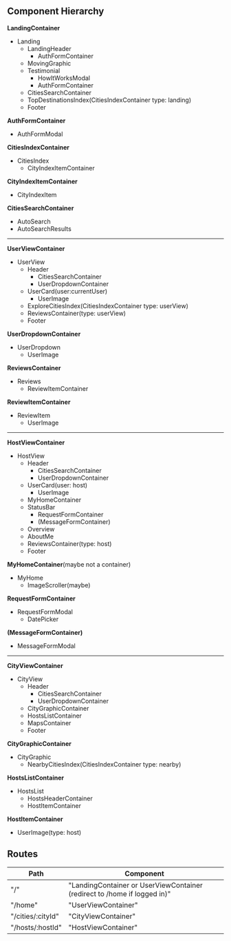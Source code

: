 ## Component Hierarchy


**LandingContainer**
  - Landing
    + LandingHeader
      - AuthFormContainer
    + MovingGraphic
    + Testimonial
      - HowItWorksModal
      - AuthFormContainer
    + CitiesSearchContainer
    + TopDestinationsIndex(CitiesIndexContainer type: landing)
    + Footer

**AuthFormContainer**
  - AuthFormModal

**CitiesIndexContainer**
  - CitiesIndex
    + CityIndexItemContainer

**CityIndexItemContainer**
  - CityIndexItem

**CitiesSearchContainer**
  - AutoSearch
  - AutoSearchResults

____________

**UserViewContainer**
  - UserView
    + Header
      - CitiesSearchContainer
      - UserDropdownContainer
    + UserCard(user:currentUser)
      - UserImage
    + ExploreCitiesIndex(CitiesIndexContainer type: userView)
    + ReviewsContainer(type: userView)
    + Footer

**UserDropdownContainer**
  - UserDropdown
    + UserImage

**ReviewsContainer**
  - Reviews
    + ReviewItemContainer

**ReviewItemContainer**
  - ReviewItem
    + UserImage

____________

**HostViewContainer**
  - HostView
    + Header
      - CitiesSearchContainer
      - UserDropdownContainer
    + UserCard(user: host)
      - UserImage
    + MyHomeContainer
    + StatusBar
      - RequestFormContainer
      - (MessageFormContainer)
    + Overview
    + AboutMe
    + ReviewsContainer(type: host)
    + Footer

**MyHomeContainer**(maybe not a container)
  - MyHome
    + ImageScroller(maybe)

**RequestFormContainer**
  - RequestFormModal
    + DatePicker

**(MessageFormContainer)**
  - MessageFormModal

____________

**CityViewContainer**
  - CityView
    + Header
      - CitiesSearchContainer
      - UserDropdownContainer
    + CityGraphicContainer
    + HostsListContainer
    + MapsContainer
    + Footer

**CityGraphicContainer**
  - CityGraphic
    + NearbyCitiesIndex(CitiesIndexContainer type: nearby)

**HostsListContainer**
  - HostsList
    + HostsHeaderContainer
    + HostItemContainer

**HostItemContainer**
  - UserImage(type: host)


## Routes

|Path   | Component   |
|-------|-------------|
| "/" | "LandingContainer or UserViewContainer (redirect to /home if logged in)" |
| "/home" | "UserViewContainer" |
| "/cities/:cityId" | "CityViewContainer" |
| "/hosts/:hostId" | "HostViewContainer" |
